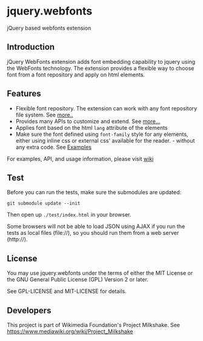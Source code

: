 jquery.webfonts
===============

jQuery based webfonts extension

## Introduction

jQuery WebFonts extension adds font embedding capability to jquery using the WebFonts technology. The extension provides a flexible way to choose font from a font repository and apply on html elements. 

## Features

* Flexible font repository. The extension can work with any font repository file system. See [more..](https://github.com/santhoshtr/jquery.webfonts/wiki/Font-Repository)
* Provides many APIs to customize and extend. See [more...](https://github.com/santhoshtr/jquery.webfonts/wiki/API)
* Applies font based on the html `lang` attribute of the elements
* Make sure the font defined using `font-family` style for any elements, either using inline css or external css' available for the reader. - without any extra code. See [Examples](https://github.com/santhoshtr/jquery.webfonts/wiki/Examples)

For examples, API, and usage information, please visit [wiki](https://github.com/santhoshtr/jquery.webfonts/wiki)

## Test

Before you can run the tests, make sure the submodules are updated:
```
git submodule update --init
```

Then open up `./test/index.html` in your browser.

Some browsers will not be able to load JSON using AJAX if you run
the tests as local files (file://), so you should run them from
a web server (http://).

## License

You may use jquery.webfonts under the terms of either the MIT License or the GNU General
Public License (GPL) Version 2 or later.

See GPL-LICENSE and MIT-LICENSE for details.

## Developers

This project is part of Wikimedia Foundation's Project Milkshake. See https://www.mediawiki.org/wiki/Project_Milkshake